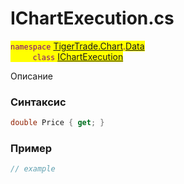 
# IChartExecution.cs
<mark style="color:purple;">`namespace` [TigerTrade.Chart](../../../../TigerTrade.Chart.md).[Data](../../../../TigerTrade.Chart/Data.md)  
&nbsp;&nbsp;&nbsp;&nbsp;&nbsp;&nbsp;&nbsp;&nbsp;&nbsp;`class` [IChartExecution](../../IChartExecution.cs.md)

Описание

### Синтаксис
```csharp
double Price { get; }
```
### Пример  
```csharp
// example
```
